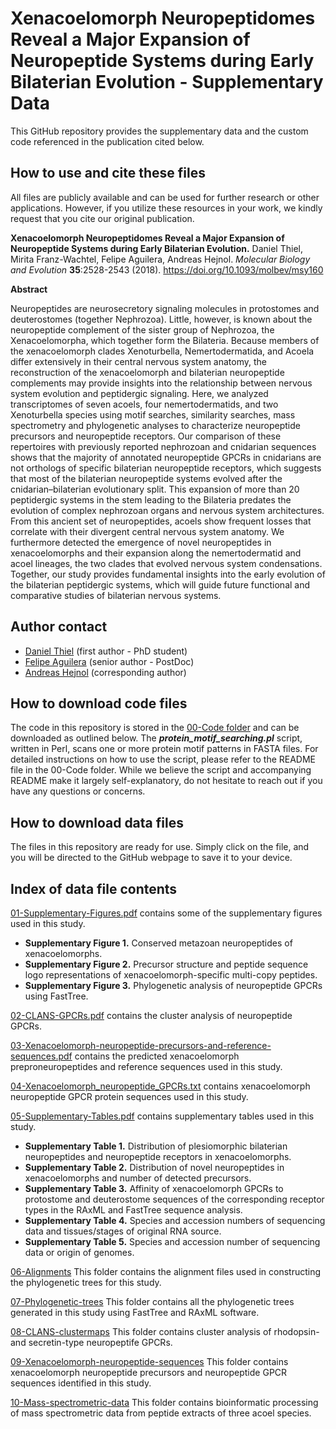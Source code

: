 # Xenacoelomorph Neuropeptidomes Reveal a Major Expansion of Neuropeptide Systems during Early Bilaterian Evolution - Supplementary Data

This GitHub repository provides the supplementary data and the custom code referenced in the publication cited below.

## How to use and cite these files 

All files are publicly available and can be used for further research or other applications. However, if you utilize these resources in your work, we kindly request that you cite our original publication.

**Xenacoelomorph Neuropeptidomes Reveal a Major Expansion of Neuropeptide Systems during Early Bilaterian Evolution.** Daniel Thiel, Mirita Franz-Wachtel, Felipe Aguilera, Andreas Hejnol. *Molecular Biology and Evolution* **35**:2528-2543 (2018). https://doi.org/10.1093/molbev/msy160

**Abstract**

Neuropeptides are neurosecretory signaling molecules in protostomes and deuterostomes (together Nephrozoa). Little, however, is known about the neuropeptide complement of the sister group of Nephrozoa, the Xenacoelomorpha, which together form the Bilateria. Because members of the xenacoelomorph clades Xenoturbella, Nemertodermatida, and Acoela differ extensively in their central nervous system anatomy, the reconstruction of the xenacoelomorph and bilaterian neuropeptide complements may provide insights into the relationship between nervous system evolution and peptidergic signaling. Here, we analyzed transcriptomes of seven acoels, four nemertodermatids, and two Xenoturbella species using motif searches, similarity searches, mass spectrometry and phylogenetic analyses to characterize neuropeptide precursors and neuropeptide receptors. Our comparison of these repertoires with previously reported nephrozoan and cnidarian sequences shows that the majority of annotated neuropeptide GPCRs in cnidarians are not orthologs of specific bilaterian neuropeptide receptors, which suggests that most of the bilaterian neuropeptide systems evolved after the cnidarian–bilaterian evolutionary split. This expansion of more than 20 peptidergic systems in the stem leading to the Bilateria predates the evolution of complex nephrozoan organs and nervous system architectures. From this ancient set of neuropeptides, acoels show frequent losses that correlate with their divergent central nervous system anatomy. We furthermore detected the emergence of novel neuropeptides in xenacoelomorphs and their expansion along the nemertodermatid and acoel lineages, the two clades that evolved nervous system condensations. Together, our study provides fundamental insights into the early evolution of the bilaterian peptidergic systems, which will guide future functional and comparative studies of bilaterian nervous systems.

## Author contact

- [Daniel Thiel](mailto:daniel.thiel@uib.no) (first author - PhD student)
- [Felipe Aguilera](mailto:felipe.aguilera@uib.no) (senior author - PostDoc)
- [Andreas Hejnol](mailto:andreas.hejnol@uib.no) (corresponding author)

## How to download code files

The code in this repository is stored in the [00-Code folder](https://github.com/faguil/Xenacoelomorph-Neuropeptides-Evolution/tree/main/00-Code) and can be downloaded as outlined below. The ***protein_motif_searching.pl*** script, written in Perl, scans one or more protein motif patterns in FASTA files. For detailed instructions on how to use the script, please refer to the README file in the 00-Code folder. While we believe the script and accompanying README make it largely self-explanatory, do not hesitate to reach out if you have any questions or concerns.

## How to download data files

The files in this repository are ready for use. Simply click on the file, and you will be directed to the GitHub webpage to save it to your device.

## Index of data file contents

[01-Supplementary-Figures.pdf](https://github.com/faguil/Xenacoelomorph-Neuropeptides-Evolution/blob/main/01-Supplementary-Figures.pdf) contains some of the supplementary figures used in this study.

- **Supplementary Figure 1.** Conserved metazoan neuropeptides of xenacoelomorphs.
- **Supplementary Figure 2.** Precursor structure and peptide sequence logo representations of xenacoelomorph-specific multi-copy peptides.
- **Supplementary Figure 3.** Phylogenetic analysis of neuropeptide GPCRs using FastTree.

[02-CLANS-GPCRs.pdf](https://github.com/faguil/Xenacoelomorph-Neuropeptides-Evolution/blob/main/02-CLANS-GPCRs.pdf) contains the cluster analysis of neuropeptide GPCRs.

[03-Xenacoelomorph-neuropeptide-precursors-and-reference-sequences.pdf](https://github.com/faguil/Xenacoelomorph-Neuropeptides-Evolution/blob/main/03-Xenacoelomorph-neuropeptide-precursors-and-reference-sequences.pdf) contains the predicted xenacoelomorph preproneuropeptides and reference sequences used in this study.

[04-Xenacoelomorph_neuropeptide_GPCRs.txt](https://github.com/faguil/Xenacoelomorph-Neuropeptides-Evolution/blob/main/04-Xenacoelomorph_neuropeptide_GPCRs.txt) contains xenacoelomorph neuropeptide GPCR protein sequences used in this study.

[05-Supplementary-Tables.pdf](https://github.com/faguil/Xenacoelomorph-Neuropeptides-Evolution/blob/main/05-Supplementary-Tables.pdf) contains supplementary tables used in this study.

- **Supplementary Table 1.** Distribution of plesiomorphic bilaterian neuropeptides and neuropeptide receptors in xenacoelomorphs.
- **Supplementary Table 2.** Distribution of novel neuropeptides in xenacoelomorphs and number of detected precursors.
- **Supplementary Table 3.** Affinity of xenacoelomorph GPCRs to protostome and deuterostome sequences of the corresponding receptor types in the RAxML and FastTree sequence analysis.
- **Supplementary Table 4.** Species and accession numbers of sequencing data and tissues/stages of original RNA source.
- **Supplementary Table 5.** Species and accession number of sequencing data or origin of genomes.

[06-Alignments](https://github.com/faguil/Xenacoelomorph-Neuropeptides-Evolution/tree/main/06-Alignments) This folder contains the alignment files used in constructing the phylogenetic trees for this study.

[07-Phylogenetic-trees](https://github.com/faguil/Xenacoelomorph-Neuropeptides-Evolution/tree/main/07-Phylogenetic-trees06-treeBase-phylogenetic-tree-files) This folder contains all the phylogenetic trees generated in this study using FastTree and RAxML software.

[08-CLANS-clustermaps](https://github.com/faguil/Xenacoelomorph-Neuropeptides-Evolution/tree/main/08-CLANS-clustermaps) This folder contains cluster analysis of rhodopsin- and secretin-type neuropeptife GPCRs.

[09-Xenacoelomorph-neuropeptide-sequences](https://github.com/faguil/Xenacoelomorph-Neuropeptides-Evolution/tree/main/09-Xenacoelomorph-neuropeptide-sequences) This folder contains xenacoelomorph neuropeptide precursors and neuropeptide GPCR sequences identified in this study.

[10-Mass-spectrometric-data](https://github.com/faguil/Xenacoelomorph-Neuropeptides-Evolution/tree/main/10-Mass-spectrometric-data) This folder contains bioinformatic processing of mass spectrometric data from peptide extracts of three acoel species.
